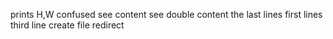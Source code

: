 prints H,W
confused
see content
see double content
the last lines
first lines
third line
create file
redirect
